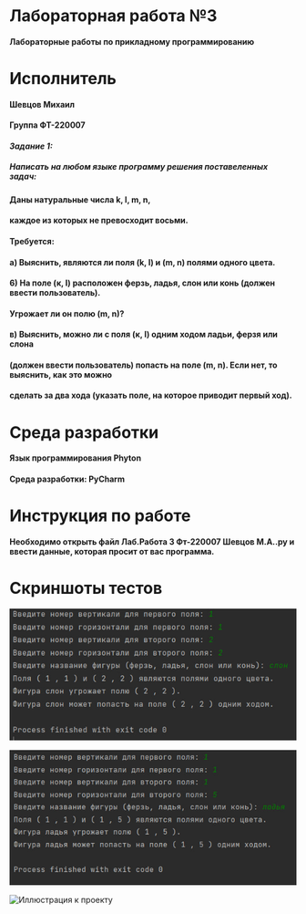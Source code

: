 # **Лабораторная работа №3**
#### Лабораторные работы по прикладному программированию

# **Исполнитель**
#### Шевцов Михаил
#### Группа ФТ-220007

#### *Задание 1:*

##### Написать на любом языке программу решения поставеленных задач:
#### Даны натуральные числа k, l, m, n,
#### каждое из которых не превосходит восьми.
#### Требуется:
#### а) Выяснить, являются ли поля (k, I) и (m, n) полями одного цвета.
#### 6) На поле (к, I) расположен ферзь, ладья, слон или конь (должен ввести пользователь). 
#### Угрожает ли он полю (m, n)?
#### в) Выяснить, можно ли с поля (к, I) одним ходом ладьи, ферзя или слона
#### (должен ввести пользователь) попасть на поле (m, n). Если нет, то выяснить, как это можно 
#### сделать за два хода (указать поле, на которое приводит первый ход).

# **Среда разработки**
#### Язык программирования Phyton
#### Среда разработки: PyCharm

# Инструкция по работе
#### Необходимо открыть файл Лаб.Работа 3 Фт-220007 Шевцов М.А..py и ввести данные, которая просит от вас программа.

# Скриншоты тестов

![Иллюстрация к проекту](1photo_2023-10-06_15-33-14.jpg)

![Иллюстрация к проекту](2photo_2023-10-06_15-33-29.jpg)

![Иллюстрация к проекту](3photo_2023-10-06_15-33-14.jpg)


